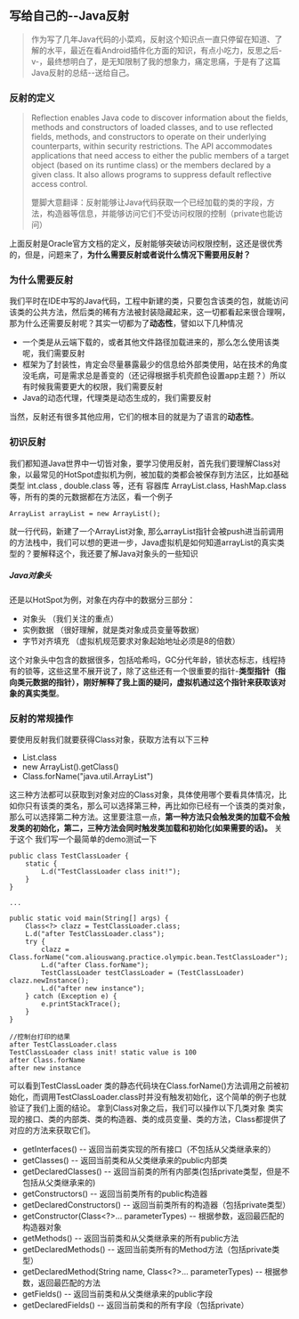 ## 写给自己的--Java反射

> 作为写了几年Java代码的小菜鸡，反射这个知识点一直只停留在知道、了解的水平，最近在看Android插件化方面的知识，有点小吃力，反思之后-v-，最终想明白了，是无知限制了我的想象力，痛定思痛，于是有了这篇Java反射的总结--送给自己。

### 反射的定义
> Reflection enables Java code to discover information about the fields, methods and constructors of loaded classes, and to use reflected fields, methods, and constructors to operate on their underlying counterparts, within security restrictions. The API accommodates applications that need access to either the public members of a target object (based on its runtime class) or the members declared by a given class. It also allows programs to suppress default reflective access control.
>
> 蹩脚大意翻译：反射能够让Java代码获取一个已经加载的类的字段，方法，构造器等信息，并能够访问它们不受访问权限的控制（private也能访问）

上面反射是Oracle官方文档的定义，反射能够突破访问权限控制，这还是很优秀的，但是，问题来了，**为什么需要反射或者说什么情况下需要用反射？**

### 为什么需要反射
我们平时在IDE中写的Java代码，工程中新建的类，只要包含该类的包，就能访问该类的公共方法，然后类的稀有方法被封装隐藏起来，这一切都看起来很合理啊，那为什么还需要反射呢？其实一切都为了**动态性**，譬如以下几种情况

* 一个类是从云端下载的，或者其他文件路径加载进来的，那么怎么使用该类呢，我们需要反射
* 框架为了封装性，肯定会尽量暴露最少的信息给外部类使用，站在技术的角度没毛病，可是需求总是善变的（还记得根据手机壳颜色设置app主题？）所以有时候我需要更大的权限，我们需要反射
* Java的动态代理，代理类是动态生成的，我们需要反射

当然，反射还有很多其他应用，它们的根本目的就是为了语言的**动态性**。

### 初识反射
我们都知道Java世界中一切皆对象，要学习使用反射，首先我们要理解Class对象，以最常见的HotSpot虚拟机为例，被加载的类都会被保存到方法区，比如基础类型 int.class , double.class 等，还有 容器库 ArrayList.class, HashMap.class 等，所有的类的元数据都在方法区，看一个例子

```
ArrayList arrayList = new ArrayList();
```
就一行代码，新建了一个ArrayList对象, 那么arrayList指针会被push进当前调用的方法栈中，我们可以想的更进一步，Java虚拟机是如何知道arrayList的真实类型的？要解释这个，我还要了解Java对象头的一些知识

##### Java对象头
还是以HotSpot为例，对象在内存中的数据分三部分：

* 对象头  （我们关注的重点）
* 实例数据  （很好理解，就是类对象成员变量等数据）
* 字节对齐填充 （虚拟机规范要求对象起始地址必须是8的倍数）

这个对象头中包含的数据很多，包括哈希吗，GC分代年龄，锁状态标志，线程持有的锁等，这些这里不展开说了，除了这些还有一个很重要的指针-**类型指针（指向类元数据的指针），刚好解释了我上面的疑问，虚拟机通过这个指针来获取该对象的真实类型**。

### 反射的常规操作
要使用反射我们就要获得Class对象，获取方法有以下三种

* List.class
* new ArrayList().getClass()
* Class.forName("java.util.ArrayList")

这三种方法都可以获取到对象对应的Class对象，具体使用哪个要看具体情况，比如你只有该类的类名，那么可以选择第三种，再比如你已经有一个该类的类对象，那么可以选择第二种方法。这里要注意一点，**第一种方法只会触发类的加载不会触发类的初始化，第二，三种方法会同时触发类加载和初始化(如果需要的话)。** 关于这个 我们写一个最简单的demo测试一下

```
public class TestClassLoader {
    static {
        L.d("TestClassLoader class init!");
    }
}

...

public static void main(String[] args) {
    Class<?> clazz = TestClassLoader.class;
    L.d("after TestClassLoader.class");
    try {
        clazz = Class.forName("com.aliouswang.practice.olympic.bean.TestClassLoader");
        L.d("after Class.forName");
        TestClassLoader testClassLoader = (TestClassLoader) clazz.newInstance();
        L.d("after new instance");
    } catch (Exception e) {
        e.printStackTrace();
    }
}

//控制台打印的结果
after TestClassLoader.class
TestClassLoader class init! static value is 100
after Class.forName
after new instance
```

可以看到TestClassLoader 类的静态代码块在Class.forName()方法调用之前被初始化，而调用TestClassLoader.class时并没有触发初始化，这个简单的例子也就验证了我们上面的结论。
拿到Class对象之后，我们可以操作以下几类对象 类实现的接口、类的内部类、类的构造器、类的成员变量、类的方法，Class都提供了对应的方法来获取它们。

* getInterfaces()           -- 返回当前类实现的所有接口（不包括从父类继承来的）
* getClasses()              -- 返回当前类和从父类继承来的public内部类
* getDeclaredClasses()      -- 返回当前类的所有内部类(包括private类型，但是不包括从父类继承来的)
* getConstructors()         -- 返回当前类所有的public构造器
* getDeclaredConstructors() -- 返回当前类所有的构造器（包括private类型）
* getConstructor(Class<?>... parameterTypes) -- 根据参数，返回最匹配的构造器对象
* getMethods()              -- 返回当前类和从父类继承来的所有public方法
* getDeclaredMethods()      -- 返回当前类所有的Method方法（包括private类型）
* getDeclaredMethod(String name, Class<?>... parameterTypes) -- 根据参数，返回最匹配的方法
* getFields()               -- 返回当前类和从父类继承来的public字段
* getDeclaredFields()       -- 返回当前类和的所有字段（包括private）



